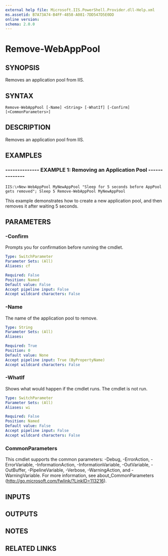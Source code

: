 ```yaml
---
external help file: Microsoft.IIS.PowerShell.Provider.dll-Help.xml
ms.assetid: B7A73A74-B4FF-4858-A081-7DD547D5E0DD
online version: 
schema: 2.0.0
---
```


# Remove-WebAppPool

## SYNOPSIS
Removes an application pool from IIS.

## SYNTAX

```
Remove-WebAppPool [-Name] <String> [-WhatIf] [-Confirm] [<CommonParameters>]
```

## DESCRIPTION
Removes an application pool from IIS.

## EXAMPLES

### -------------- EXAMPLE 1: Removing an Application Pool --------------
```
IIS:\>New-WebAppPool MyNewAppPool "Sleep for 5 seconds before AppPool gets removed"; Sleep 5 Remove-WebAppPool MyNewAppPool
```

This example demonstrates how to create a new application pool, and then removes it after waiting 5 seconds.

## PARAMETERS

### -Confirm
Prompts you for confirmation before running the cmdlet.

```yaml
Type: SwitchParameter
Parameter Sets: (All)
Aliases: cf

Required: False
Position: Named
Default value: False
Accept pipeline input: False
Accept wildcard characters: False
```

### -Name
The name of the application pool to remove.

```yaml
Type: String
Parameter Sets: (All)
Aliases: 

Required: True
Position: 0
Default value: None
Accept pipeline input: True (ByPropertyName)
Accept wildcard characters: False
```

### -WhatIf
Shows what would happen if the cmdlet runs.
The cmdlet is not run.

```yaml
Type: SwitchParameter
Parameter Sets: (All)
Aliases: wi

Required: False
Position: Named
Default value: False
Accept pipeline input: False
Accept wildcard characters: False
```

### CommonParameters
This cmdlet supports the common parameters: -Debug, -ErrorAction, -ErrorVariable, -InformationAction, -InformationVariable, -OutVariable, -OutBuffer, -PipelineVariable, -Verbose, -WarningAction, and -WarningVariable. For more information, see about_CommonParameters (http://go.microsoft.com/fwlink/?LinkID=113216).

## INPUTS

## OUTPUTS

## NOTES

## RELATED LINKS

